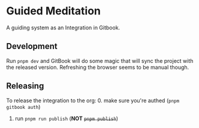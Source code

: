 # Guided Meditation
A guiding system as an Integration in Gitbook.


## Development

Run `pnpm dev` and GitBook will do some magic that will sync the project with the released version.
Refreshing the browser seems to be manual though.

## Releasing

To release the integration to the org:
0. make sure you're authed (`pnpm gitbook auth`)
1. run `pnpm run publish` (**NOT** ~~`pnpm publish`~~)
